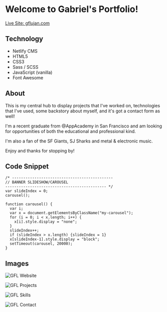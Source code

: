 # Welcome to Gabriel's Portfolio!

[Live Site: gflujan.com](https://gflujan.com)

## Technology 

* Netlify CMS 
* HTML5 
* CSS3 
* Sass / SCSS 
* JavaScript (vanilla) 
* Font Awesome 

## About 

This is my central hub to display projects that I've worked on, technologies that I've used, some backstory about myself, and it's got a contact form as well!

I'm a recent graduate from @AppAcademy in San Francisco and am looking for opportunities of both the educational and professional kind.

I'm also a fan of the SF Giants, SJ Sharks and metal & electronic music.

Enjoy and thanks for stopping by!

## Code Snippet 

```
/* ---------------------------------------------
// BANNER SLIDESHOW/CAROUSEL
--------------------------------------------- */
var slideIndex = 0;
carousel();

function carousel() {
  var i;
  var x = document.getElementsByClassName("my-carousel");
  for (i = 0; i < x.length; i++) {
    x[i].style.display = "none";
  }
  slideIndex++;
  if (slideIndex > x.length) {slideIndex = 1}
  x[slideIndex-1].style.display = "block";
  setTimeout(carousel, 20000);
}
```

## Images

![GFL Website](https://github.com/gflujan/gfl-portfolio/blob/master/images/readme/gfl-rd01.png)

![GFL Projects](https://github.com/gflujan/gfl-portfolio/blob/master/images/readme/gfl-rd02.png)

![GFL Skills](https://github.com/gflujan/gfl-portfolio/blob/master/images/readme/gfl-rd03.png)

![GFL Contact](https://github.com/gflujan/gfl-portfolio/blob/master/images/readme/gfl-rd04.png)
